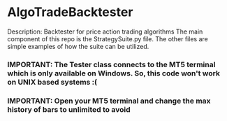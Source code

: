 # AlgoTradeBacktester
Description: Backtester for price action trading algorithms
The main component of this repo is the StrategySuite.py file. The other files are simple examples of how the suite can be utilized.

### IMPORTANT: The Tester class connects to the MT5 terminal which is only available on Windows. So, this code won't work on UNIX based systems :(

### IMPORTANT: Open your MT5 terminal and change the max history of bars to unlimited to avoid 